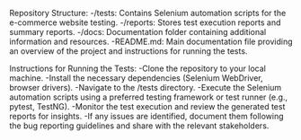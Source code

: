 Repository Structure:
-/tests: Contains Selenium automation scripts for the e-commerce website testing.
-/reports: Stores test execution reports and summary reports.
-/docs: Documentation folder containing additional information and resources.
-README.md: Main documentation file providing an overview of the project and instructions for running the tests.

Instructions for Running the Tests:
-Clone the repository to your local machine.
-Install the necessary dependencies (Selenium WebDriver, browser drivers).
-Navigate to the /tests directory.
-Execute the Selenium automation scripts using a preferred testing framework or test runner (e.g., pytest, TestNG).
-Monitor the test execution and review the generated test reports for insights.
-If any issues are identified, document them following the bug reporting guidelines and share with the relevant stakeholders.
